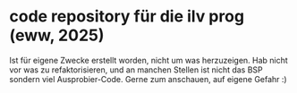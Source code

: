 # code repository für die ilv prog (eww, 2025)
Ist für eigene Zwecke erstellt worden, nicht um was herzuzeigen. 
Hab nicht vor was zu refaktorisieren, und an manchen Stellen ist nicht das BSP sondern viel Ausprobier-Code.
Gerne zum anschauen, auf eigene Gefahr :)
